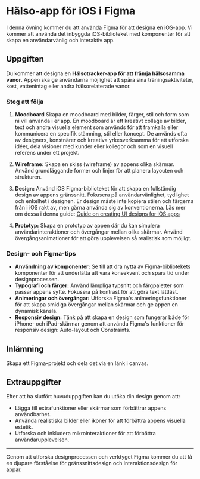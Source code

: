 # Hälso-app för iOS i Figma

I denna övning kommer du att använda Figma för att designa en iOS-app. Vi kommer att använda det inbyggda iOS-biblioteket med komponenter för att skapa en användarvänlig och interaktiv app.

## Uppgiften

Du kommer att designa en **Hälsotracker-app för att främja hälsosamma vanor**. Appen ska ge användarna möjlighet att spåra sina träningsaktiviteter, kost, vattenintag eller andra hälsorelaterade vanor.

### Steg att följa

1. **Moodboard** Skapa en moodboard med bilder, färger, stil och form som ni vill använda i er app. En moodboard är ett kreativt collage av bilder, text och andra visuella element som används för att framkalla eller kommunicera en specifik stämning, stil eller koncept. De används ofta av designers, konstnärer och kreativa yrkesverksamma för att utforska idéer, dela visioner med kunder eller kollegor och som en visuell referens under ett projekt.

1. **Wireframe:** Skapa en skiss (wireframe) av appens olika skärmar. Använd grundläggande former och linjer för att planera layouten och strukturen.

1. **Design:** Använd iOS Figma-biblioteket för att skapa en fullständig design av appens gränssnitt. Fokusera på användarvänlighet, tydlighet och enkelhet i designen. Er design måste inte kopiera stilen och färgerna från i iOS rakt av, men gärna använda sig av konventionerna. Läs mer om dessa i denna guide: [Guide on creating UI designs for iOS apps](https://uxdesign.cc/guide-on-creating-ui-design-for-ios-apps-5bed644b1667)

1. **Prototyp:** Skapa en prototyp av appen där du kan simulera användarinteraktioner och övergångar mellan olika skärmar. Använd övergångsanimationer för att göra upplevelsen så realistisk som möjligt.

### Design- och Figma-tips

- **Användning av komponenter:** Se till att dra nytta av Figma-bibliotekets komponenter för att underlätta att vara konsekvent och spara tid under designprocessen.
- **Typografi och färger:** Använd lämpliga typsnitt och färgpaletter som passar appens syfte. Fokusera på kontrast för att göra text lättläst.
- **Animeringar och övergångar:** Utforska Figma's animeringsfunktioner för att skapa smidiga övergångar mellan skärmar och ge appen en dynamisk känsla.
- **Responsiv design:** Tänk på att skapa en design som fungerar både för iPhone- och iPad-skärmar genom att använda Figma's funktioner för responsiv design: Auto-layout och Constraints.

## Inlämning

Skapa ett Figma-projekt och dela det via en länk i canvas.

## Extrauppgifter

Efter att ha slutfört huvuduppgiften kan du utöka din design genom att:

- Lägga till extrafunktioner eller skärmar som förbättrar appens användbarhet.
- Använda realistiska bilder eller ikoner för att förbättra appens visuella estetik.
- Utforska och inkludera mikrointeraktioner för att förbättra användarupplevelsen.

---

Genom att utforska designprocessen och verktyget Figma kommer du att få en djupare förståelse för gränssnittsdesign och interaktionsdesign för appar.
